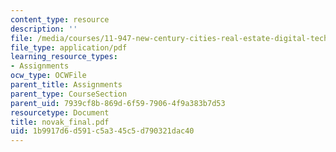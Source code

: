 ```yaml
---
content_type: resource
description: ''
file: /media/courses/11-947-new-century-cities-real-estate-digital-technology-and-design-fall-2004/1b9917d6d591c5a345c5d790321dac40_novak_final.pdf
file_type: application/pdf
learning_resource_types:
- Assignments
ocw_type: OCWFile
parent_title: Assignments
parent_type: CourseSection
parent_uid: 7939cf8b-869d-6f59-7906-4f9a383b7d53
resourcetype: Document
title: novak_final.pdf
uid: 1b9917d6-d591-c5a3-45c5-d790321dac40
---
```

